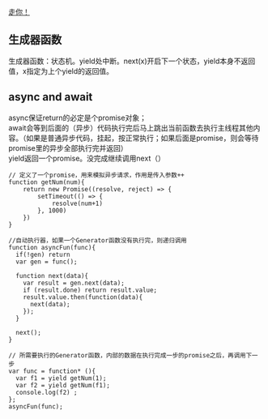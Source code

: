 [走你！](https://juejin.im/post/5cd2ce1e6fb9a032092ea160)  
## 生成器函数  
生成器函数：状态机。yield处中断。next(x)开启下一个状态，yield本身不返回值，x指定为上个yield的返回值。  
## async and await  
async保证return的必定是个promise对象；  
await会等到后面的（异步）代码执行完后马上跳出当前函数去执行主线程其他内容。（如果是普通异步代码，挂起，按正常执行；如果后面是promise，则会等待promise里的异步全部执行完并返回）  
yield返回一个promise。没完成继续调用next（）  
~~~  
// 定义了一个promise，用来模拟异步请求，作用是传入参数++
function getNum(num){
    return new Promise((resolve, reject) => {
        setTimeout(() => {
            resolve(num+1)
        }, 1000)
    })
}

//自动执行器，如果一个Generator函数没有执行完，则递归调用
function asyncFun(func){
  if(!gen) return
  var gen = func();

  function next(data){
    var result = gen.next(data);
    if (result.done) return result.value;
    result.value.then(function(data){
      next(data);
    });
  }

  next();
}

// 所需要执行的Generator函数，内部的数据在执行完成一步的promise之后，再调用下一步
var func = function* (){
  var f1 = yield getNum(1);
  var f2 = yield getNum(f1);
  console.log(f2) ;
};
asyncFun(func);
~~~
